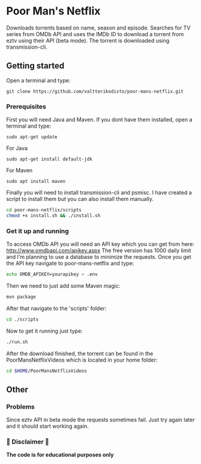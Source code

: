 # Poor Man's Netflix
Downloads torrents based on name, season and episode. Searches for TV series from OMDb API and uses the IMDb ID
to download a torrent from eztv using their API (beta mode). The torrent is downloaded using transmission-cli.

## Getting started
Open a terminal and type:
```
git clone https://github.com/valtterikodisto/poor-mans-netflix.git
```

### Prerequisites
First you will need Java and Maven. If you dont have them installed, open a terminal and type:
```
sudo apt-get update
```
For Java
```
sudo apt-get install default-jdk
```
For Maven
```
sudo apt install maven
```
Finally you will need to install transmission-cli and psmisc. I have created a script to install them but
you can also install them manually.
```bash
cd poor-mans-netflix/scripts
chmod +x install.sh && ./install.sh
```

### Get it up and running
To access OMDb API you will need an API key which you can get from here: http://www.omdbapi.com/apikey.aspx
The free version has 1000 daily limit and I'm planning to use a database to minimize the requests.
Once you get the API key navigate to poor-mans-netflix and type:
```bash
echo OMDB_APIKEY=yourapikey > .env
```
Then we need to just add some Maven magic:
```bash
mvn package
```
After that navigate to the 'scripts' folder:
```bash
cd ./scripts
```
Now to get it running just type:
```bash
./run.sh
```
After the download finished, the torrent can be found in the PoorMansNetflixVideos which is located in your home folder:
```bash
cd $HOME/PoorMansNetflixVideos
```

## Other
### Problems
Since eztv API in beta mode the requests sometimes fail. Just try again later and it should start working again.

### :no_entry_sign: Disclaimer :no_entry_sign:
**The code is for educational purposes only**
